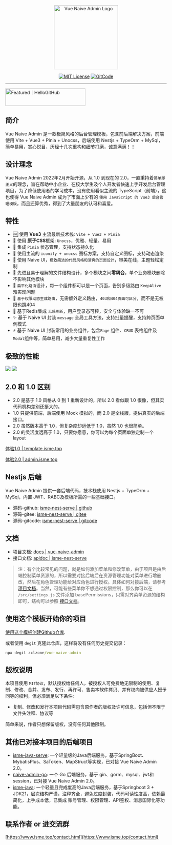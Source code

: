 <p align="center">
  <a href="https://github.com/zclzone/vue-naive-admin">
    <img alt="Vue Naive Admin Logo" width="200" src="./src/assets/images/logo.png">
  </a>
</p>
<p align="center">
  <a href="./LICENSE"><img alt="MIT License" src="https://badgen.net/github/license/zclzone/vue-naive-admin"/></a>
  <a href="https://gitcode.com/isme-admin/vue-naive-admin"><img alt="GitCode" src="https://gitcode.com/isme-admin/vue-naive-admin/star/badge.svg
"/></a>
</p>

---

<a href="https://hellogithub.com/repository/54f19ba1f9ae4238b3cbd111f3c428b0" target="_blank"><img src="https://abroad.hellogithub.com/v1/widgets/recommend.svg?rid=54f19ba1f9ae4238b3cbd111f3c428b0&claim_uid=jXGayRdJZScqMNr" alt="Featured｜HelloGitHub" style="width: 250px; height: 54px;" width="250" height="54" /></a>

## 简介

Vue Naive Admin 是一款极简风格的后台管理模板，包含前后端解决方案，前端使用 Vite + Vue3 + Pinia + Unocss，后端使用 Nestjs + TypeOrm + MySql，简单易用，赏心悦目，历经十几次重构和细节打磨，诚意满满！！

## 设计理念

Vue Naive Admin 2022年2月开始开源，从 1.0 到现在的 2.0，一直秉持着`简单即正义`的理念，旨在帮助中小企业、在校大学生及个人开发者快速上手开发后台管理项目，为了降低使用者的学习成本，没有使用看似主流的 TypeScript（前端），这也使得 Vue Naive Admin 成为了市面上少有的 `使用 JavaScript 的 Vue3 后台管理模板`，而且还算优秀，得到了大量朋友的认可和喜爱。

## 特性

- 🆒 使用 **Vue3** 主流最新技术栈: `Vite + Vue3 + Pinia`
- 🍇 使用 **原子CSS**框架: `Unocss`，优雅、轻量、易用
- 🍍 集成 `Pinia` 状态管理，支持状态持久化
- 🤹 使用主流的 `iconify + unocss` 图标方案，支持自定义图标，支持动态渲染
- 🎨 使用 Naive UI，`极致简洁的代码风格和清爽的页面设计`，审美在线，主题轻松定制
- 👏 先进且易于理解的文件结构设计，多个模块之间**零耦合**，单个业务模块删除不影响其他模块
- 🚀 `扁平化路由`设计，每一个组件都可以是一个页面，告别多级路由 `KeepAlive` 难实现问题
- 🍒 `基于权限动态生成路由`，无需额外定义路由，`403和404页面可区分`，而不是无权限也跳404
- 🔐 基于Redis集成 `无感刷新`，用户登录态可控，安全与体验缺一不可
- ✨ 基于 Naive UI 封装 `message` 全局工具方法，支持批量提醒，支持跨页面单例模式
- ⚡️ 基于 Naive UI 封装常用的业务组件，包含`Page` 组件、`CRUD` 表格组件及 `Modal`组件等，简单易用，减少大量重复性工作

## 极致的性能

![](https://docs.isme.top/Public/Uploads/2023-11-18/6558568b2b476.png)
![](https://docs.isme.top/Public/Uploads/2023-11-18/655853caa9ce8.png)

## 2.0 和 1.0 区别

- 2.0 是基于 1.0 风格从 0 到 1 重新设计的，所以 2.0 看似跟 1.0 很像，但其实代码机构差别还挺大的。
- 1.0 只提供前端，后端使用 Mock 模拟的，而 2.0 是全栈版，提供真实的后端接口。
- 2.0 虽然版本高于 1.0，但复杂度却远低于 1.0，虽然 1.0 也很简单。
- 2.0 的灵活度远高于 1.0，只要你愿意，你可以为每个页面单独定制一个 layout

[体验1.0 | template.isme.top](https://template.isme.top)

[体验2.0 | admin.isme.top](https://admin.isme.top)

## Nestjs 后端

Vue Naive Admin 提供一套后端代码，技术栈使用 Nestjs + TypeOrm + MySql，内置 JWT、RABC及模板所需的一些基础接口。

- 源码-github: [isme-nest-serve | github](https://github.com/zclzone/isme-nest-serve)
- 源码-gitee: [isme-nest-serve | gitee](https://gitee.com/isme-admin/isme-nest-serve)
- 源码-gitcode: [isme-nest-serve | gitcode](https://gitcode.com/isme-admin/isme-nest-serve)

## 文档

- 项目文档: [docs | vue-naive-admin](https://isme.top)
- 接口文档: [apidoc | isme-nest-serve](https://apifox.com/apidoc/shared-ff4a4d32-c0d1-4caf-b0ee-6abc130f734a)

> 注：有个比较常见的问题，就是如何添加菜单和修改菜单，由于项目是由后端控制菜单资源的，所以需要对接后端后在资源管理功能对菜单进行增删改，然后在角色管理功能给对应角色进行授权。具体如何对接后端，请参考 [项目文档](https://isme.top)。当然，可能有些菜单你不想通过权限控制，那么你可以在 `/src/settings.js` 文件添加 basePermissions，只需对齐菜单资源的结构即可，结构可以参照 [接口文档](https://apifox.com/apidoc/shared-ff4a4d32-c0d1-4caf-b0ee-6abc130f734a/api-134536978)。

## 使用这个模板开始你的项目

[使用这个模板创建Github仓库](https://github.com/zclzone/vue-naive-admin/generate).

或者使用 `degit` 克隆此仓库，这样将没有任何历史提交记录：

```cmd
npx degit zclzone/vue-naive-admin
```

## 版权说明

本项目使用 `MIT协议`，默认授权给任何人，被授权人可免费地无限制的使用、复制、修改、合并、发布、发行、再许可、售卖本软件拷贝、并有权向被供应人授予同等的权利，但必须满足以下条件:

- 复制、修改和发行本项目代码需包含原作者的版权及许可信息，包括但不限于文件头注释、协议等

简单来说，作者只想保留版权，没有任何其他限制。

## 其他已对接本项目的后端项目

- [isme-java-serve](https://github.com/DHBin/isme-java-serve): 一个轻量级的Java后端服务，基于SpringBoot、MybatisPlus、SaToken、MapStruct等实现，已对接 Vue Naive Admin 2.0。
- [naive-admin-go](https://github.com/ituserxxx/naive-admin-go): 一个 Go 后端服务，基于 gin、gorm、mysql、jwt和session，已对接 Vue Naive Admin 2.0。
- [isme-java](https://github.com/AllenDengMs/isme-java): 一个轻量且完成度高的Java后端服务，基于Springboot 3 + JDK21，层次结构严谨，注释齐全，避免过度封装，代码可读性度高，依赖最简化，上手成本低，已集成 账号管理、权限管理、API鉴权、消息国际化等功能。

## 联系作者 or 进交流群

[https://www.isme.top/contact.html](https://www.isme.top/contact.html)

